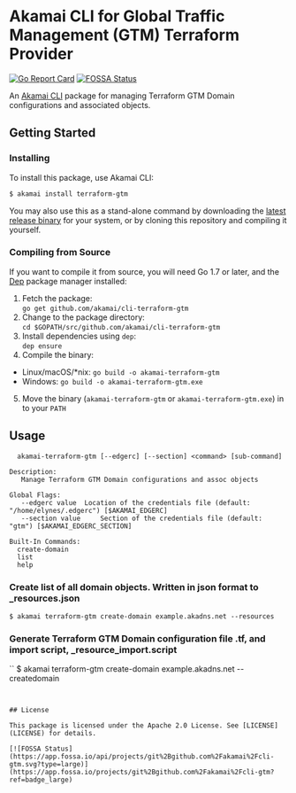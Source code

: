 # Akamai CLI for Global Traffic Management (GTM) Terraform Provider

[![Go Report Card](https://goreportcard.com/badge/github.com/akamai/cli-terraform-gtm)](https://goreportcard.com/report/github.com/akamai/cli-gtm) [![FOSSA Status](https://app.fossa.io/api/projects/git%2Bgithub.com%2Fakamai%2Fcli-gtm.svg?type=shield)](https://app.fossa.io/projects/git%2Bgithub.com%2Fakamai%2Fcli-gtm?ref=badge_shield)

An [Akamai CLI](https://developer.akamai.com/cli) package for managing Terraform GTM Domain configurations and associated objects.

## Getting Started

### Installing

To install this package, use Akamai CLI:

```sh
$ akamai install terraform-gtm
```

You may also use this as a stand-alone command by downloading the
[latest release binary](https://github.com/akamai/cli-terraform-gtm/releases)
for your system, or by cloning this repository and compiling it yourself.

### Compiling from Source

If you want to compile it from source, you will need Go 1.7 or later, and the [Dep](https://golang.github.io/dep/) package manager installed:

1. Fetch the package:  
  `go get github.com/akamai/cli-terraform-gtm`
2. Change to the package directory:  
  `cd $GOPATH/src/github.com/akamai/cli-terraform-gtm`
3. Install dependencies using `dep`:  
  `dep ensure`
4. Compile the binary:
  - Linux/macOS/*nix: `go build -o akamai-terraform-gtm`
  - Windows: `go build -o akamai-terraform-gtm.exe`
5. Move the binary (`akamai-terraform-gtm` or `akamai-terraform-gtm.exe`) in to your `PATH`

## Usage

```
  akamai-terraform-gtm [--edgerc] [--section] <command> [sub-command]

Description:
   Manage Terraform GTM Domain configurations and assoc objects

Global Flags:
   --edgerc value  Location of the credentials file (default: "/home/elynes/.edgerc") [$AKAMAI_EDGERC]
   --section value     Section of the credentials file (default: "gtm") [$AKAMAI_EDGERC_SECTION]

Built-In Commands:
  create-domain
  list
  help
```

### Create list of all domain objects. Written in json format to <domain>_resources.json

```
$ akamai terraform-gtm create-domain example.akadns.net --resources
```

### Generate Terraform GTM Domain configuration file <domain>.tf, and import script, <domain>_resource_import.script

``
$ akamai terraform-gtm create-domain example.akadns.net --createdomain
```


## License

This package is licensed under the Apache 2.0 License. See [LICENSE](LICENSE) for details.

[![FOSSA Status](https://app.fossa.io/api/projects/git%2Bgithub.com%2Fakamai%2Fcli-gtm.svg?type=large)](https://app.fossa.io/projects/git%2Bgithub.com%2Fakamai%2Fcli-gtm?ref=badge_large)
